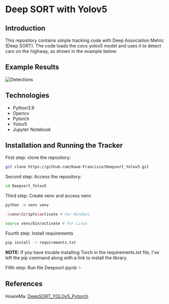 # Deep SORT with Yolov5

## Introduction
This repository contains simple tracking code with Deep Association Metric (Deep SORT).
The code loads the coco yolov5 model and uses it to detect cars on the highway, as shown in the example below:


## Example Results
![Detections](media/example.gif)

## Technologies
* Python3.9
* Opencv
* Pytorch
* Yolov5
* Jupyter Notebook

## Installation and Running the Tracker
First step: clone the repository:
``` bash
git clone https://github.com/Kaue-Francisco/Deepsort_Yolov5.git
```

Second step: Access the repository:
``` bash
cd Deepsort_Yolov5
```


Third step: Create venv and access venv
``` bash
python -m venv venv

.\venv\Scripts\activate # For Windows

source venv/bin/activate # For Linux
```

Fourth step: Install requirements
``` bash
pip install -r requirements.txt
```

**NOTE:** If you have trouble installing Torch in the requirements.txt file, I've left the pip command along with a link to install the library.

Fifth step: Run file Deepsort.ipynb ✨


## References
HowieMa: [DeepSORT_YOLOv5_Pytorch](https://github.com/HowieMa/DeepSORT_YOLOv5_Pytorch/tree/master)